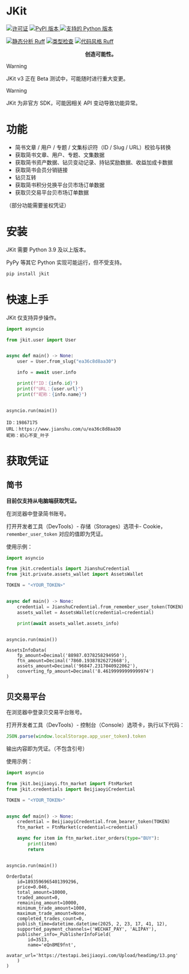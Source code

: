 # JKit

[![许可证](https://img.shields.io/github/license/FHU-yezi/JKit?style=flat-square&label=%E8%AE%B8%E5%8F%AF%E8%AF%81)](https://github.com/FHU-yezi/JKit/blob/v3/LICENSE)
[![PyPI 版本](https://img.shields.io/pypi/v/jkit?style=flat-square&label=PyPI)
](https://pypi.python.org/pypi/jkit)
[![支持的 Python 版本](https://img.shields.io/pypi/pyversions/jkit?style=flat-square&label=%E6%94%AF%E6%8C%81%E7%9A%84%20Python%20%E7%89%88%E6%9C%AC)](https://endoflife.date/python)

[![静态分析 Ruff](https://img.shields.io/endpoint?url=https%3A%2F%2Fraw.githubusercontent.com%2Fastral-sh%2Fruff%2Fmain%2Fassets%2Fbadge%2Fv2.json&style=flat-square&label=%E9%9D%99%E6%80%81%E5%88%86%E6%9E%90)](https://github.com/astral-sh/ruff)
[![类型检查](https://img.shields.io/badge/%E7%B1%BB%E5%9E%8B%E6%A3%80%E6%9F%A5-Pyright-blue?style=flat-square)](https://github.com/microsoft/pyright)
[![代码风格 Ruff](https://img.shields.io/endpoint?url=https%3A%2F%2Fraw.githubusercontent.com%2Fastral-sh%2Fruff%2Fmain%2Fassets%2Fbadge%2Fv2.json&style=flat-square&label=%E4%BB%A3%E7%A0%81%E9%A3%8E%E6%A0%BC)](https://github.com/astral-sh/ruff)


<p align="center">
  <b>创造可能性。</b>
</p>

> [!WARNING]
> JKit v3 正在 Beta 测试中，可能随时进行重大变更。

> [!WARNING]
> JKit 为非官方 SDK，可能因相关 API 变动导致功能异常。

# 功能

- 简书文章 / 用户 / 专题 / 文集标识符（ID / Slug / URL）校验与转换
- 获取简书文章、用户、专题、文集数据
- 获取简书资产数据、钻贝变动记录、持钻奖励数据、收益加成卡数据
- 获取简书会员分销链接
- 钻贝互转
- 获取简书积分兑换平台贝市场订单数据
- 获取贝交易平台贝市场订单数据

（部分功能需要鉴权凭证）

# 安装

JKit 需要 Python 3.9 及以上版本。

PyPy 等其它 Python 实现可能运行，但不受支持。

```bash
pip install jkit
```

# 快速上手

JKit 仅支持异步操作。

```python
import asyncio

from jkit.user import User


async def main() -> None:
    user = User.from_slug("ea36c8d8aa30")

    info = await user.info

    print(f"ID：{info.id}")
    print(f"URL：{user.url}")
    print(f"昵称：{info.name}")


asyncio.run(main())
```

```
ID：19867175
URL：https://www.jianshu.com/u/ea36c8d8aa30
昵称：初心不变_叶子
```

# 获取凭证

## 简书

**目前仅支持从电脑端获取凭证。**

在浏览器中登录简书账号。

打开开发者工具（DevTools）- 存储（Storages）选项卡- Cookie，`remember_user_token` 对应的值即为凭证。

使用示例：

```python
import asyncio

from jkit.credentials import JianshuCredential
from jkit.private.assets_wallet import AssetsWallet

TOKEN = "<YOUR_TOKEN>"


async def main() -> None:
    credential = JianshuCredential.from_remember_user_token(TOKEN)
    assets_wallet = AssetsWallet(credential=credential)

    print(await assets_wallet.assets_info)


asyncio.run(main())
```

```
AssetsInfoData(
    fp_amount=Decimal('88987.0378258294950'),
    ftn_amount=Decimal('7860.19387826272668'),
    assets_amount=Decimal('96847.2317040922062'),
    converting_fp_amount=Decimal('8.46199999999999974')
)
```

## 贝交易平台

在浏览器中登录贝交易平台账号。

打开开发者工具（DevTools）- 控制台（Console）选项卡，执行以下代码：

```javascript
JSON.parse(window.localStorage.app_user_token).token
```

输出内容即为凭证。（不包含引号）

使用示例：

```python
import asyncio

from jkit.beijiaoyi.ftn_market import FtnMarket
from jkit.credentials import BeijiaoyiCredential

TOKEN = "<YOUR_TOKEN>"


async def main() -> None:
    credential = BeijiaoyiCredential.from_bearer_token(TOKEN)
    ftn_market = FtnMarket(credential=credential)

    async for item in ftn_market.iter_orders(type="BUY"):
        print(item)
        return


asyncio.run(main())
```

```
OrderData(
    id=1893596965401399296,
    price=0.046,
    total_amount=10000,
    traded_amount=0,
    remaining_amount=10000,
    minimum_trade_amount=1000,
    maximum_trade_amount=None,
    completed_trades_count=0,
    publish_time=datetime.datetime(2025, 2, 23, 17, 41, 12),
    supported_payment_channels=('WECHAT_PAY', 'ALIPAY'),
    publisher_info=_PublisherInfoField(
        id=3513,
        name='eQn8ME9fnt',
        avatar_url='https://testapi.beijiaoyi.com/Upload/headimg/13.png'
    )
)
```